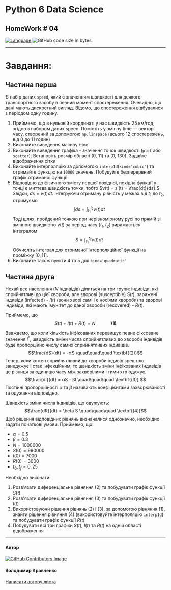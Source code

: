 # Python 6 Data Science
## HomeWork # 04

[![Language](https://img.shields.io/badge/language-python-blue)](https://www.python.org)
![GitHub code size in bytes](https://img.shields.io/github/languages/code-size/VlodyaKr/Python-6-Web-HomeWork-13)

---
# Завдання:

## Частина перша

Є набір даних `speed`, який є значенням швидкості для деякого транспортного засобу в певний момент спостереження. Очевидно, що дані мають дискретний вигляд. Відомо, що спостереження відбувалися з періодом одну годину.

1. Приймемо, що в нульовій координаті у нас швидкість 25 км/год, згідно з набором даних speed. Помістіть у змінну time — вектор часу, створений за допомогою `np.linspace` (всього 12 спостережень, від 0 до 11 годин)
2. Виконайте виведення масиву `time`
3. Виконайте виведення графіка - значення точок швидкості (`plot` або `scatter`). Встановіть розмір області (0, 11) та (0, 130). Задайте відображення сітки
4. Виконайте інтерполяцію за допомогою `interp1d`(`kind='cubic'`) та отримайте функцію на `10000` значень. Побудуйте безперервний графік отриманої функції.
5. Відповідно до фізичного змісту першої похідної, похідна функції у точці є миттєва швидкість точки, тобто $ν(t) = s′(t) = \frac{dt}{ds}.$ Звідси,
$ds = v(t) dt.$ Інтегруючи отриману рівність у межах від $t_{1}$ до $t_{2}$, отримуємо $$\int ds = \int_{t_{1}}^{t_{2}} v(t) dt$$ Тоді шлях, пройдений точкою при нерівномірному русі по прямій зі змінною швидкістю $v(t)$ за період часу $[t_{1},t_{2}]$ виражається інтегралом $$S = \int_{t_{1}}^{t_{2}} v(t) dt$$ Обчисліть інтеграл для отриманої інтерполяційної функції на проміжку $[0, 11]$.
6. Виконайте також пункти 4 та 5 для `kind='quadratic'`

## Частина друга

Нехай все населення ($N$ індивідів) ділиться на три групи: індивіди, які сприйнятливі до цієї хвороби, але здорові (susceptible) $S(t)$; заражені індивіди (infected) - $I(t)$ (вони хворі самі і є носіями хвороби) та здорові індивіди, які мають імунітет до даної хвороби (recovered) - $R(t)$.

Приймемо, що 
$$S(t) + I(t) + R(t) = N \quad\quad\quad \textbf{(1)}$$

Вважаємо, що коли кількість інфікованих перевищує певне фіксоване значення $I^{*}$, швидкість зміни числа сприйнятливих до хвороби індивідів буде пропорційно числу самих сприйнятливих індивідів. $$\frac{dS}{dt} = -αS \quad\quad\quad \textbf{(2)}$$
Тепер, коли кожен сприйнятливий до хвороби індивід зрештою занедужує і стає інфекційним, то швидкість зміни інфікованих індивідів це різниця за одиницю часу між захворілими і тими хто одужує. $$\frac{dI}{dt} = αS - βI \quad\quad\quad \textbf{(3)} $$
Постійні пропорційності $α$ та $β$ називають коефіцієнтами захворюваності та одужання відповідно.

Швидкість зміни числа індивідів, що одужують: $$\frac{dR}{dt} = \beta S \quad\quad\quad \textbf{(4)}$$
Щоб рішення відповідних рівнянь визначалися однозначно, необхідно задати початкові умови. Приймемо, що:


*   $α = 0.5$
*   $β = 0.3$
*   $N = 1000000$
*   $S(0) = 990000$
*   $I(0) = 7000$
*   $R(0) = 3000$
*   $t_{0}, t_{f} = 0,25$

Необхідно виконати:

1. Розв'язати диференціальне рівняння (2) та побудувати графік функції  $S(t)$
2. Розв'язати диференціальне рівняння (3) та побудувати графік функції  $I(t)$
3. Використовуючи рішення рівнянь (2) і (3), за допомогою рівняння (1), знайти рішення рівняння (4) (використовуйте інтерполяцію `interp1d`) та побудувати графік функції $R(t)$
4. Побудувати всі три графіки $S(t)$, $I(t)$ та $R(t)$ на одній області відображення


---

#### Автор
[![GitHub Contributors Image](https://contrib.rocks/image?repo=VlodyaKr/Python-6-Data-Science-HomeWork-04)](https://github.com/VlodyaKr)

#### Володимир Кравченко
[Написати автору листа](mailto:vlodya@gmail.com?subject=Python-6-Data-Science-HomeWork-04)
